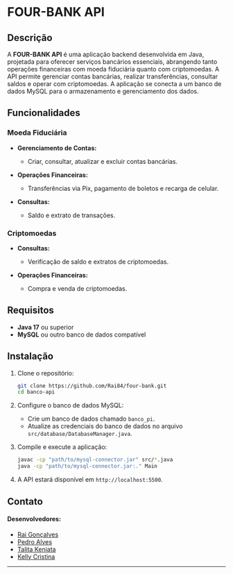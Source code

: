 # FOUR-BANK API

## Descrição

A **FOUR-BANK API** é uma aplicação backend desenvolvida em Java, projetada para oferecer serviços bancários essenciais, abrangendo tanto operações financeiras com moeda fiduciária quanto com criptomoedas. A API permite gerenciar contas bancárias, realizar transferências, consultar saldos e operar com criptomoedas. A aplicação se conecta a um banco de dados MySQL para o armazenamento e gerenciamento dos dados.

## Funcionalidades  

### Moeda Fiduciária

- **Gerenciamento de Contas:**
  - Criar, consultar, atualizar e excluir contas bancárias.
  
- **Operações Financeiras:**
  - Transferências via Pix, pagamento de boletos e recarga de celular.

- **Consultas:**
  - Saldo e extrato de transações.  

### Criptomoedas

- **Consultas:**
  - Verificação de saldo e extratos de criptomoedas.

- **Operações Financeiras:**
  - Compra e venda de criptomoedas.

## Requisitos

- **Java 17** ou superior
- **MySQL** ou outro banco de dados compatível

## Instalação

1. Clone o repositório:

   ```bash
   git clone https://github.com/Rai84/four-bank.git
   cd banco-api
   ```

2. Configure o banco de dados MySQL:

   - Crie um banco de dados chamado `banco_pi`.
   - Atualize as credenciais do banco de dados no arquivo `src/database/DatabaseManager.java`.

3. Compile e execute a aplicação:

   ```bash
   javac -cp "path/to/mysql-connector.jar" src/*.java
   java -cp "path/to/mysql-connector.jar:." Main
   ```

4. A API estará disponível em `http://localhost:5500`.

## Contato

#### Desenvolvedores:
  - [Rai Gonçalves](https://github.com/Rai84)
  - [Pedro Alves](https://github.com/PedroTheProgramer)
  - [Talita Keniata](https://github.com/Keniata15)
  - [Kelly Cristina](https://github.com/kellycmds239)

---
